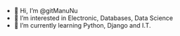 - 👋 Hi, I’m @gitManuNu
- 👀 I’m interested in Electronic, Databases, Data Science
- 🌱 I’m currently learning Python, Django and I.T.

<!---
gitManuNu/gitManuNu is a ✨ special ✨ repository because its `README.md` (this file) appears on your GitHub profile.
You can click the Preview link to take a look at your changes.
--->
